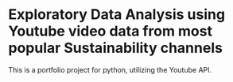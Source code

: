 # Exploratory Data Analysis using Youtube video data from most popular Sustainability channels
This is a portfolio project for python, utilizing the Youtube API.
